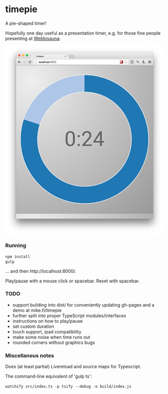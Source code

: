 timepie
=======

A pie-shaped timer!

Hopefully one day useful as a presentation timer, e.g. for those fine people presenting at [Webbisauna](http://www.webbisauna.fi/).

![Screenshot](https://github.com/mieky/timepie/raw/master/screenshot.png)

### Running

```
npm install
gulp
```

... and then http://localhost:8000/.

Play/pause with a mouse click or spacebar. Reset with spacebar.

### TODO

- support building into dist/ for conveniently updating gh-pages and a demo at mike.fi/timepie
- further split into proper TypeScript modules/interfaces
- instructions on how to play/pause
- set custom duration
- touch support, ipad compatibility
- make some noise when time runs out
- rounded corners without graphics bugs

### Miscellanous notes

Does (at least partial) Livereload and source maps for Typescript.

The command-line equivalent of 'gulp ts':

```watchify src/index.ts -p tsify --debug -o build/index.js```

